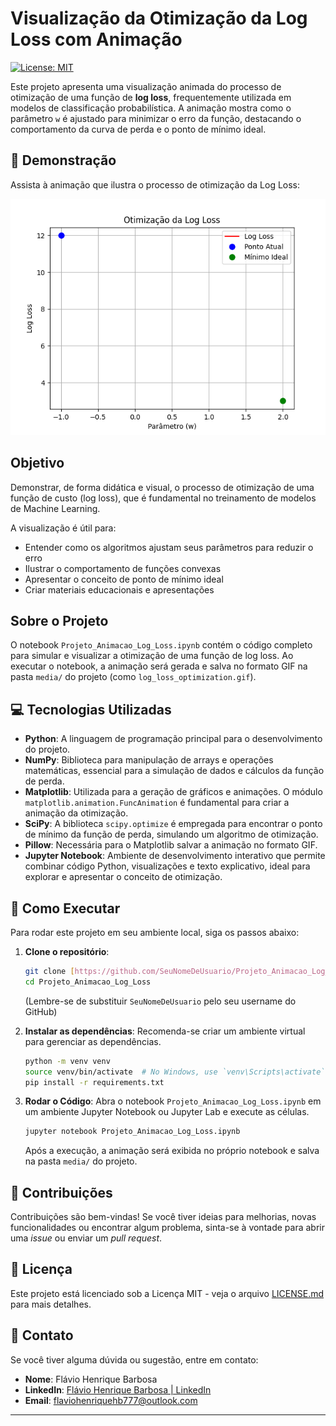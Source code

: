 # Visualização da Otimização da Log Loss com Animação

[![License: MIT](https://img.shields.io/badge/License-MIT-yellow.svg)](https://opensource.org/licenses/MIT)

Este projeto apresenta uma visualização animada do processo de otimização de uma função de **log loss**, frequentemente utilizada em modelos de classificação probabilística. A animação mostra como o parâmetro `w` é ajustado para minimizar o erro da função, destacando o comportamento da curva de perda e o ponto de mínimo ideal.

## 🚀 Demonstração

Assista à animação que ilustra o processo de otimização da Log Loss:

<p align="center">
  <img src="media/log_loss_optimization.gif" alt="Animação da Otimização da Log Loss" width="700"/>
</p>

## Objetivo

Demonstrar, de forma didática e visual, o processo de otimização de uma função de custo (log loss), que é fundamental no treinamento de modelos de Machine Learning.

A visualização é útil para:
- Entender como os algoritmos ajustam seus parâmetros para reduzir o erro
- Ilustrar o comportamento de funções convexas
- Apresentar o conceito de ponto de mínimo ideal
- Criar materiais educacionais e apresentações

## Sobre o Projeto

O notebook `Projeto_Animacao_Log_Loss.ipynb` contém o código completo para simular e visualizar a otimização de uma função de log loss. Ao executar o notebook, a animação será gerada e salva no formato GIF na pasta `media/` do projeto (como `log_loss_optimization.gif`).

## 💻 Tecnologias Utilizadas

- **Python**: A linguagem de programação principal para o desenvolvimento do projeto.
- **NumPy**: Biblioteca para manipulação de arrays e operações matemáticas, essencial para a simulação de dados e cálculos da função de perda.
- **Matplotlib**: Utilizada para a geração de gráficos e animações. O módulo `matplotlib.animation.FuncAnimation` é fundamental para criar a animação da otimização.
- **SciPy**: A biblioteca `scipy.optimize` é empregada para encontrar o ponto de mínimo da função de perda, simulando um algoritmo de otimização.
- **Pillow**: Necessária para o Matplotlib salvar a animação no formato GIF.
- **Jupyter Notebook**: Ambiente de desenvolvimento interativo que permite combinar código Python, visualizações e texto explicativo, ideal para explorar e apresentar o conceito de otimização.

## 🚀 Como Executar

Para rodar este projeto em seu ambiente local, siga os passos abaixo:

1.  **Clone o repositório**:

    ```bash
    git clone [https://github.com/SeuNomeDeUsuario/Projeto_Animacao_Log_Loss.git](https://github.com/SeuNomeDeUsuario/Projeto_Animacao_Log_Loss.git)
    cd Projeto_Animacao_Log_Loss
    ```
    (Lembre-se de substituir `SeuNomeDeUsuario` pelo seu username do GitHub)

2.  **Instalar as dependências**:
    Recomenda-se criar um ambiente virtual para gerenciar as dependências.

    ```bash
    python -m venv venv
    source venv/bin/activate  # No Windows, use `venv\Scripts\activate`
    pip install -r requirements.txt
    ```

3.  **Rodar o Código**:
    Abra o notebook `Projeto_Animacao_Log_Loss.ipynb` em um ambiente Jupyter Notebook ou Jupyter Lab e execute as células.

    ```bash
    jupyter notebook Projeto_Animacao_Log_Loss.ipynb
    ```

    Após a execução, a animação será exibida no próprio notebook e salva na pasta `media/` do projeto.

## 🤝 Contribuições

Contribuições são bem-vindas! Se você tiver ideias para melhorias, novas funcionalidades ou encontrar algum problema, sinta-se à vontade para abrir uma *issue* ou enviar um *pull request*.

## 📄 Licença

Este projeto está licenciado sob a Licença MIT - veja o arquivo [LICENSE.md](LICENSE.md) para mais detalhes.

## 📧 Contato

Se você tiver alguma dúvida ou sugestão, entre em contato:

* **Nome**: Flávio Henrique Barbosa
* **LinkedIn**: [Flávio Henrique Barbosa | LinkedIn](https://www.linkedin.com/in/fl%C3%A1vio-henrique-barbosa-38465938)
* **Email**: flaviohenriquehb777@outlook.com

---
